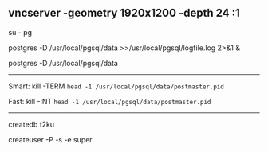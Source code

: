 vncserver -geometry 1920x1200 -depth 24 :1
----

su - pg

postgres -D /usr/local/pgsql/data >>/usr/local/pgsql/logfile.log 2>&1 &

postgres -D /usr/local/pgsql/data


----------

Smart:
kill -TERM `head -1 /usr/local/pgsql/data/postmaster.pid`

Fast:
kill -INT `head -1 /usr/local/pgsql/data/postmaster.pid`

----------

createdb t2ku

createuser -P -s -e super

